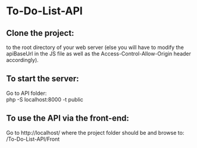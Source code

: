 # To-Do-List-API

## Clone the project: 
to the root directory of your web server (else you will have to modify the apiBaseUrl in the JS file as well as the Access-Control-Allow-Origin header accordingly). <br>

## To start the server:
Go to API folder: <br>
php -S localhost:8000 -t public

## To use the API via the front-end:
Go to http://localhost/ where the project folder should be and browse to: <br>
/To-Do-List-API/Front